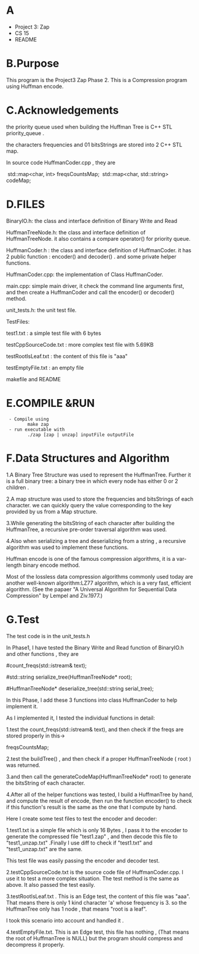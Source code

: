 # A

* Project 3: Zap
* CS 15
* README
  

# B.Purpose

This program is the Project3 Zap Phase 2.
This is a Compression program using Huffman encode.

# C.Acknowledgements

the priority queue used when building the Huffman Tree is C++ STL priority_queue .

the characters frequencies and 01 bitsStrings are stored into 2 C++ STL map.

In source code HuffmanCoder.cpp , they are 	

​	std::map<char, int> freqsCountsMap;
​	std::map<char, std::string> codeMap;




# D.FILES

BinaryIO.h: the class and interface definition of Binary Write and Read

HuffmanTreeNode.h: the class and interface definition of HuffmanTreeNode. it also contains a compare operator() for priority queue.

HuffmanCoder.h : the class and interface definition  of  HuffmanCoder. it has 2 public function : encoder() and decoder() . and some private helper functions.

HuffmanCoder.cpp: the implementation of Class HuffmanCoder.

main.cpp: simple main driver, it check the command line arguments first, and then create a HuffmanCoder and call the encoder()  or decoder() method.

unit_tests.h: the unit test file.



TestFiles:

test1.txt : a simple test file with 6 bytes

testCppSourceCode.txt : more complex test file with 5.69KB

testRootIsLeaf.txt : the content of this file is "aaa"

testEmptyFile.txt : an empty file 



makefile and README

# E.COMPILE &RUN
     - Compile using
            make zap
     - run executable with
            ./zap [zap | unzap] inputFile outputFile
# F.Data Structures and Algorithm

1.A Binary Tree Structure was used to represent the HuffmanTree. Further it is a full binary tree: a binary tree in which every node has either 0 or 2 children .

2.A map structure was used to store the frequencies and bitsStrings of each character. we can quickly query the value corresponding to the key provided by us from  a Map structure.

3.While generating the bitsString of each character after building the HuffmanTree, a recursive  pre-order traversal algorithm was used. 

4.Also when serializing a tree and deserializing from a string , a recursive  algorithm was used to implement  these functions.



Huffman encode is one of the famous compression algorithms, it is a var-length binary encode method.

Most of the lossless data compression algorithms commonly used today are another well-known algorithm:LZ77 algorithm,  which is a very fast, efficient algorithm. (See the papaer "A Universal Algorithm for Sequential Data Compression" by Lempel and Ziv.1977.)

# G.Test

The test code is in the unit_tests.h 

In Phase1, I have tested the Binary Write and Read function of BinaryIO.h and other functions , they are

#count_freqs(std::istream& text);

#std::string serialize_tree(HuffmanTreeNode* root);

#HuffmanTreeNode* deserialize_tree(std::string serial_tree);

In this Phase, I add these 3 functions into class HuffmanCoder to help implement it.



As I implemented it, I tested the individual functions in detail:



1.test the count_freqs(std::istream& text), and then check if the freqs are stored properly in this->

freqsCountsMap;

2.test the buildTree() , and then check if a proper HuffmanTreeNode ( root ) was returned.

3.and then call the generateCodeMap(HuffmanTreeNode* root) to generate the bitsString of each character.

4.After all of the helper functions was tested, I build a HuffmanTree by hand, and compute the result of encode, then run the function encoder() to check if this function's result is the same as the one that I compute  by hand.

Here I create some test files to test the encoder and decoder:

1.test1.txt  is a simple file which is only 16 Bytes ,  I pass it to the encoder to generate the compressed file "test1.zap" , and then decode this file to "test1_unzap.txt" .Finally I use diff to check if "test1.txt" and "test1_unzap.txt" are the same.

This test file was easily passing the encoder and decoder test.

2.testCppSourceCode.txt is the source code file of HuffmanCoder.cpp. I use it to test a more complex situation. The test method is the same as above. It also passed the test easily.



3.testRootIsLeaf.txt . This is an Edge test, the content of this file was "aaa". That means there is only 1 kind character 'a' whose frequency is 3. so the HuffmanTree only has 1 node , that means "root is a leaf".

I took this scenario into account and handled it .



4.testEmptyFile.txt. This is an Edge test, this file has nothing , (That means the root of HuffmanTree is NULL) but the program should compress and decompress  it properly.